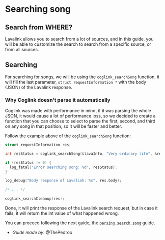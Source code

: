 # Searching song

## Search from WHERE?

Lavalink allows you to search from a lot of sources, and in this guide, you will be able to customize the search to search from a specific source, or from all sources.

## Searching

For searching for songs, we will be using the `coglink_searchSong` function, it will fill the last parameter, `struct requestInformation *` with the body (JSON) of the Lavalink response.

### Why Coglink doesn't parse it automatically

Coglink was made with performance in mind, if it was parsing the whole JSON, it would cause a lot of performance loss, so we decided to create a function that you can choose to select to parse the first, second, and third on any song in that position, so it will be faster and better.

Follow the example above of the `coglink_searchSong` function:

```c
struct requestInformation res;

int resStatus = coglink_searchSong(&lavaInfo, "Very ordinary life", &res);

if (resStatus != 0) {
  log_fatal("Error searching song: %d", resStatus);
}

log_debug("Body response of Lavalink: %s", res.body);
    
/* ... */

coglink_searchCleanup(res);
```

Done, it will print the response of the Lavalink search request, but in case it fails, it will return the int value of what happened wrong.

You can proceed following the next guide, the [`parsing search song`](/guides/en-US/parsing_search.md) guide.

* *Guide made by*: @ThePedroo
